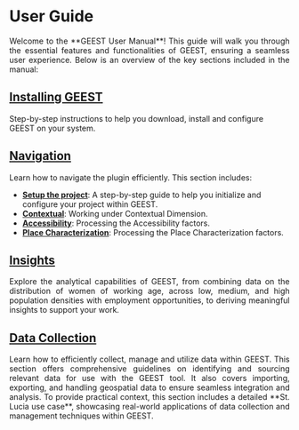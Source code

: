 # User Guide

<p align="justify">
Welcome to the **GEEST User Manual**! This guide will walk you through the essential features and functionalities of GEEST, ensuring a seamless user experience. Below is an overview of the key sections included in the manual:
</p>

## [Installing GEEST](https://worldbank.github.io/GEEST/docs/userguide/install.html)
Step-by-step instructions to help you download, install and configure GEEST on your system.

## [Navigation](https://worldbank.github.io/GEEST/docs/userguide/navigation.html)
Learn how to navigate the plugin efficiently. This section includes:
- **[Setup the project](https://worldbank.github.io/GEEST/docs/userguide/navigation.html#project-setup)**: A step-by-step guide to help you initialize and configure your project within GEEST.
- **[Contextual](https://worldbank.github.io/GEEST/docs/userguide/contextual.html)**: Working under Contextual Dimension.
- **[Accessibility](https://worldbank.github.io/GEEST/docs/userguide/accessibility.html)**: Processing the Accessibility factors.
- **[Place Characterization](https://worldbank.github.io/GEEST/docs/userguide/placecharacterization.html)**: Processing the Place Characterization factors.

## [Insights](https://worldbank.github.io/GEEST/docs/userguide/insights.html)
<p align="justify">
Explore the analytical capabilities of GEEST, from combining data on the distribution of women of working age, across low, medium, and high population densities with employment opportunities, to deriving meaningful insights to support your work.
</p>

## [Data Collection](https://worldbank.github.io/GEEST/docs/userguide/datacollection.html)
<p align="justify">
Learn how to efficiently collect, manage and utilize data within GEEST. This section offers comprehensive guidelines on identifying and sourcing relevant data for use with the GEEST tool. It also covers importing, exporting, and handling geospatial data to ensure seamless integration and analysis. To provide practical context, this section includes a detailed **St. Lucia use case**, showcasing real-world applications of data collection and management techniques within GEEST.
</p>
